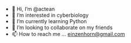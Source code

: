 - 👋 Hi, I’m @actean
- 👀 I’m interested in cyberbiology
- 🌱 I’m currently learning Python
- 💞️ I’m looking to collaborate on my friends
- 📫 How to reach me ... einzenhorn@gmail.com

<!---
actean/actean is a ✨ special ✨ repository because its `README.md` (this file) appears on your GitHub profile.
You can click the Preview link to take a look at your changes.
--->
